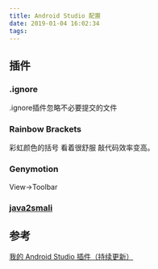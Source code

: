 ```yaml
---
title: Android Studio 配置
date: 2019-01-04 16:02:34
tags:
---
```


## 插件

### .ignore

.ignore插件忽略不必要提交的文件

### Rainbow Brackets

彩虹颜色的括号 看着很舒服 敲代码效率变高。

### Genymotion

View->Toolbar

### [java2smali](https://github.com/ollide/intellij-java2smali)



## 参考

[我的 Android Studio 插件（持续更新）](https://www.jianshu.com/p/43fa1f4f2b4a)